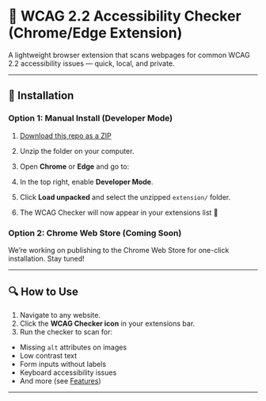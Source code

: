 # 🧪 WCAG 2.2 Accessibility Checker (Chrome/Edge Extension)

A lightweight browser extension that scans webpages for common WCAG 2.2 accessibility issues — quick, local, and private.

---

## 🚀 Installation

### Option 1: Manual Install (Developer Mode)
1. [Download this repo as a ZIP](https://github.com/<yourusername>/<yourrepo>/archive/refs/heads/main.zip)  
2. Unzip the folder on your computer.  
3. Open **Chrome** or **Edge** and go to:  

4. In the top right, enable **Developer Mode**.  
5. Click **Load unpacked** and select the unzipped `extension/` folder.  
6. The WCAG Checker will now appear in your extensions list 🎉  

### Option 2: Chrome Web Store (Coming Soon)
We’re working on publishing to the Chrome Web Store for one-click installation. Stay tuned!  

---

## 🔍 How to Use
1. Navigate to any website.  
2. Click the **WCAG Checker icon** in your extensions bar.  
3. Run the checker to scan for:  
- Missing `alt` attributes on images  
- Low contrast text  
- Form inputs without labels  
- Keyboard accessibility issues  
- And more (see [Features](#features))  

---

